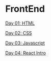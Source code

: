 # FrontEnd

[Day 01: HTML](/HTML_Notes.txt) 

[Day 02: CSS](/CSS_notes.txt)

[Day 03: Javascript](/javascript.txt)

[Day 04: React Intro](/React_Intro.txt)

